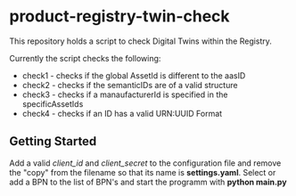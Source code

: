 # product-registry-twin-check

This repository holds a script to check Digital Twins within the Registry.

Currently the script checks the following:

* check1 - checks if the global AssetId is different to the aasID
* check2 - checks if the semanticIDs are of a valid structure
* check3 - checks if a manaufacturerId is specified in the specificAssetIds
* check4 - checks if an ID has a valid URN:UUID Format

## Getting Started

Add a valid *client_id* and *client_secret* to the configuration file and remove the "copy" from the filename so that its name is **settings.yaml**.
Select or add a BPN to the list of BPN's and start the programm with **python main.py**
